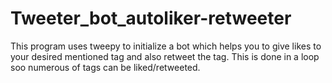 # Tweeter_bot_autoliker-retweeter
This program uses tweepy to initialize a bot which helps you to give likes to your desired mentioned tag and also retweet the tag. This is done in a loop soo numerous of tags can be liked/retweeted.
